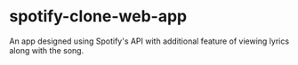 # spotify-clone-web-app
An app designed using Spotify's API with additional feature of viewing lyrics along with the song. 
